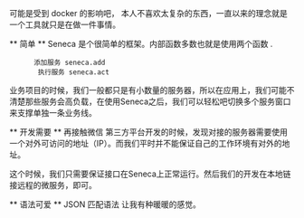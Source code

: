 可能是受到 docker 的影响吧，
本人不喜欢太复杂的东西，一直以来的理念就是一个工具就只是在做一件事情。

** 简单 **
Seneca 是个很简单的框架。内部函数多数也就是使用两个函数 .

	 	  添加服务 seneca.add
		   执行服务 seneca.act

业务项目的时候，我们一般都只是有小数量的服务器，所以在应用上，我们可能不清楚那些服务会高负载，在使用Seneca之后，我们可以轻松吧切换多个服务窗口来支撑单独一条业务线。


** 开发需要 **
再接触微信 第三方平台开发的时候，发现对接的服务器需要使用一个对外可访问的地址（IP）。而我们平时并不能保证自己的工作环境有对外的地址。

这个时候，我们只需要保证接口在Seneca上正常运行。然后我们的开发在本地链接远程的微服务，即可。


** 语法可爱 **
JSON 匹配语法 让我有种暖暖的感觉。



